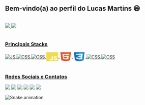 ## Bem-vindo(a) ao perfil do Lucas Martins :smile:
<br>
<div>
  <a href="https://github.com/BR-LucasMartins">
  <img height="180em" src="https://github-readme-stats.vercel.app/api?username=BR-LucasMartins&show_icons=true&theme=tokyonight&include_all_commits=true&count_private=true"/>
  <img height="180em" src="https://github-readme-stats.vercel.app/api/top-langs/?username=BR-LucasMartins&layout=compact&langs_count=6&theme=tokyonight"/>
</div>
  <br>
  
 ### Principais Stacks
<div style="display: inline_block">
  <img align="center" alt="JS" height="50" width="60" src="https://cdn.jsdelivr.net/gh/devicons/devicon/icons/php/php-original.svg" />
   <img align="center" alt="CSS" height="30" width="40" src="https://cdn.jsdelivr.net/gh/devicons/devicon/icons/react/react-original.svg">
  <img align="center" alt="CSS" height="30" width="40" src="https://cdn.jsdelivr.net/gh/devicons/devicon/icons/typescript/typescript-original.svg">
  <img align="center" alt="JS" height="30" width="40" src="https://raw.githubusercontent.com/devicons/devicon/master/icons/javascript/javascript-plain.svg">
  <img align="center" alt="HTML" height="30" width="40" src="https://raw.githubusercontent.com/devicons/devicon/master/icons/html5/html5-original.svg">
  <img align="center" alt="CSS" height="30" width="40" src="https://raw.githubusercontent.com/devicons/devicon/master/icons/css3/css3-original.svg">
  <img align="center" alt="CSS" height="30" width="40" src="https://cdn.jsdelivr.net/gh/devicons/devicon/icons/sass/sass-original.svg">
  <img align="center" alt="CSS" height="30" width="40" src="https://cdn.jsdelivr.net/gh/devicons/devicon/icons/tailwindcss/tailwindcss-plain.svg">
</div>
 
 <br>
 
  ### Redes Sociais e Contatos
 
<div> 
  <a href="https://www.instagram.com/lucas_viniiicios/" target="_blank">
    <img src="https://img.shields.io/badge/-Instagram-%23E4405F?style=for-the-badge&logo=instagram&logoColor=white">
  </a>
  <a href="https://twitter.com/lucasvl78" target="_blank"><img src="https://img.shields.io/badge/-Twitter-%230077B5?style=for-the-badge&logo=twitter&logoColor=white" target="_blank"></a>
 <a href="#" target="_blank"><img src="https://img.shields.io/badge/Discord-7289DA?style=for-the-badge&logo=discord&logoColor=white" target="_blank"></a> 
  <a href = "mailto:lukas.vinicios87@gmail.com"><img src="https://img.shields.io/badge/-Gmail-%23333?style=for-the-badge&logo=gmail&logoColor=white" target="_blank"></a>
  <a href="https://www.linkedin.com/in/lucas-vinicios-martins/" target="_blank"><img src="https://img.shields.io/badge/-LinkedIn-%230077B5?style=for-the-badge&logo=linkedin&logoColor=white" target="_blank"></a> 
  <a href="https://api.whatsapp.com/send?phone=5531994047139&text=Ol%C3%A1%2C%20Vim%20pelo%20seu%20Github!" target="_blank"><img src="https://img.shields.io/badge/-Whatsapp-%FFFFFF?style=for-the-badge&logo=Whatsapp&logoColor=white" target="_blank"></a> 
   
  
 
  ![Snake animation](https://github.com/BR-LucasMartins/BR-LucasMartins/blob/output/github-contribution-grid-snake.svg)

</div>
